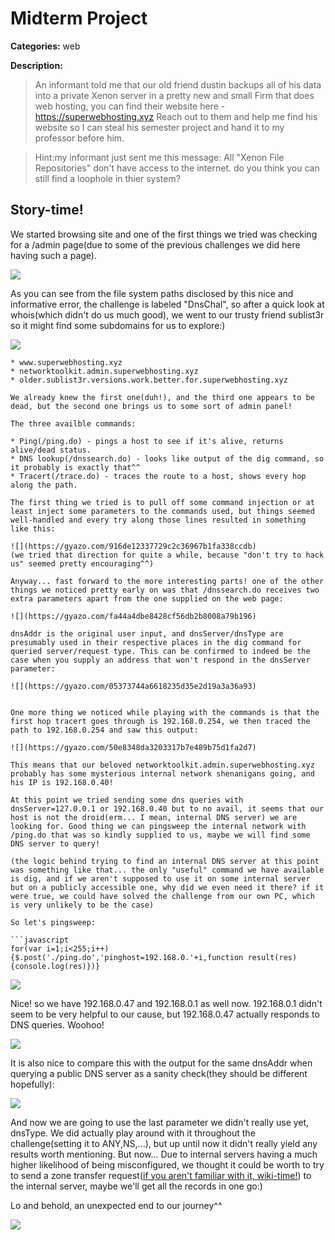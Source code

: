 # Midterm Project
 **Categories:** web
 
 **Description:** 
 
> An informant told me that our old friend dustin backups all of his data into a private Xenon server in a pretty new and small Firm that does web hosting, you can find their website here -
> https://superwebhosting.xyz
> Reach out to them and help me find his website so I can steal his semester project and hand it to my professor before him.

> Hint:my informant just sent me this message:
> All "Xenon File Repositories" don't have access to the internet.
> do you think you can still find a loophole in thier system?

## Story-time!

We started browsing site and one of the first things we tried was checking for a /admin page(due to some of the previous challenges we did here having such a page).

![](https://gyazo.com/40419f1b853f9212e26477a63cfd4de7)

As you can see from the file system paths disclosed by this nice and informative error, the challenge is labeled "DnsChal", so after a quick look at whois(which didn't do us much good), we went to our trusty friend sublist3r so it might find some subdomains for us to explore:) 

![](https://gyazo.com/573a56c0ac39333d3d744bb12b708b33)

```
* www.superwebhosting.xyz
* networktoolkit.admin.superwebhosting.xyz
* older.sublist3r.versions.work.better.for.superwebhosting.xyz

We already knew the first one(duh!), and the third one appears to be dead, but the second one brings us to some sort of admin panel!

The three availble commands:

* Ping(/ping.do) - pings a host to see if it's alive, returns alive/dead status.
* DNS lookup(/dnssearch.do) - looks like output of the dig command, so it probably is exactly that^^
* Tracert(/trace.do) - traces the route to a host, shows every hop along the path.

The first thing we tried is to pull off some command injection or at least inject some parameters to the commands used, but things seemed well-handled and every try along those lines resulted in something like this:

![](https://gyazo.com/916de12337729c2c36967b1fa338ccdb)
(we tried that direction for quite a while, because "don't try to hack us" seemed pretty encouraging^^)

Anyway... fast forward to the more interesting parts! one of the other things we noticed pretty early on was that /dnssearch.do receives two extra parameters apart from the one supplied on the web page:

![](https://gyazo.com/fa44a4dbe8428cf56db2b8008a79b196)

dnsAddr is the original user input, and dnsServer/dnsType are presumably used in their respective places in the dig command for queried server/request type. This can be confirmed to indeed be the case when you supply an address that won't respond in the dnsServer parameter:

![](https://gyazo.com/05373744a6618235d35e2d19a3a36a93)


One more thing we noticed while playing with the commands is that the first hop tracert goes through is 192.168.0.254, we then traced the path to 192.168.0.254 and saw this output: 

![](https://gyazo.com/50e8348da3203317b7e489b75d1fa2d7)

This means that our beloved networktoolkit.admin.superwebhosting.xyz probably has some mysterious internal network shenanigans going, and his IP is 192.168.0.40! 

At this point we tried sending some dns queries with dnsServer=127.0.0.1 or 192.168.0.40 but to no avail, it seems that our host is not the droid(erm... I mean, internal DNS server) we are looking for. Good thing we can pingsweep the internal network with /ping.do that was so kindly supplied to us, maybe we will find some DNS server to query!

(the logic behind trying to find an internal DNS server at this point was something like that... the only "useful" command we have available is dig, and if we aren't supposed to use it on some internal server but on a publicly accessible one, why did we even need it there? if it were true, we could have solved the challenge from our own PC, which is very unlikely to be the case)

So let's pingsweep:

```javascript
for(var i=1;i<255;i++){$.post('./ping.do','pinghost=192.168.0.'+i,function result(res){console.log(res)})}
```

![](https://gyazo.com/92a58e8e1eda8b8664fcd3254ed9e481)

Nice! so we have 192.168.0.47 and 192.168.0.1 as well now. 192.168.0.1 didn't seem to be very helpful to our cause, but 192.168.0.47 actually responds to DNS queries. Woohoo!

![](https://gyazo.com/d1458ee3c50e4b264749b6a4c38520e3)

It is also nice to compare this with the output for the same dnsAddr when querying a public DNS server as a sanity check(they should be different hopefully):

![](https://gyazo.com/d7df37ce256aa2c8a99c186d401b48ee)

And now we are going to use the last parameter we didn't really use yet, dnsType. We did actually play around with it throughout the challenge(setting it to ANY,NS,...), but up until now it didn't really yield any results worth mentioning. But now... Due to internal servers having a much higher likelihood of being misconfigured, we thought it could be worth to try to send a zone transfer request([if you aren't familiar with it, wiki-time!](https://en.wikipedia.org/wiki/DNS_zone_transfer)) to the internal server, maybe we'll get all the records in one go:)

Lo and behold, an unexpected end to our journey^^

![](https://gyazo.com/1158271c89cceb2ddd970b9c2d2a0add)







